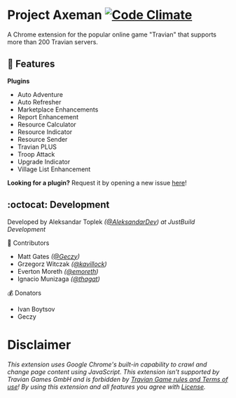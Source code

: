 # Project Axeman [![Code Climate](https://codeclimate.com/github/JustBuild/Project-Axeman/badges/gpa.svg)](https://codeclimate.com/github/JustBuild/Project-Axeman)

A Chrome extension for the popular online game "Travian" that supports more than 200 Travian servers.

## :lipstick: Features

**Plugins**

- Auto Adventure
- Auto Refresher
- Marketplace Enhancements
- Report Enhancement
- Resource Calculator
- Resource Indicator
- Resource Sender
- Travian PLUS
- Troop Attack
- Upgrade Indicator
- Village List Enhancement

**Looking for a plugin?** Request it by opening a new issue [here](https://github.com/JustBuild/Project-Axeman/issues/new)!

## :octocat: Development

Developed by Aleksandar Toplek _([@AleksandarDev](https://github.com/AleksandarDev "Aleksandar Toplek on github")) at JustBuild Development_

:speech_balloon: Contributors

- Matt Gates _([@Geczy](https://github.com/Geczy))_
- Grzegorz Witczak _([@kavillock](https://github.com/kavillock "Grzegorz Witczak on github"))_
- Everton Moreth _([@emoreth](https://github.com/emoreth "Everton Moreth on github"))_
- Ignacio Munizaga _([@thagat](https://github.com/emoreth "Everton Moreth on github"))_

:moneybag: Donators

- Ivan Boytsov
- Geczy

# Disclaimer

_This extension uses Google Chrome's built-in capability to crawl and change page content using JavaScript. This extension isn't supported by Travian Games GmbH and is forbidden by [Travian Game rules and Terms of use](http://agb.traviangames.com/Travian_EN_Terms.pdf "Travian Terms of use (English)")! By using this extension and all features you agree with [License](https://github.com/JustBuild/Project-Axeman/blob/master/LICENSE.md "EULA on github")._
